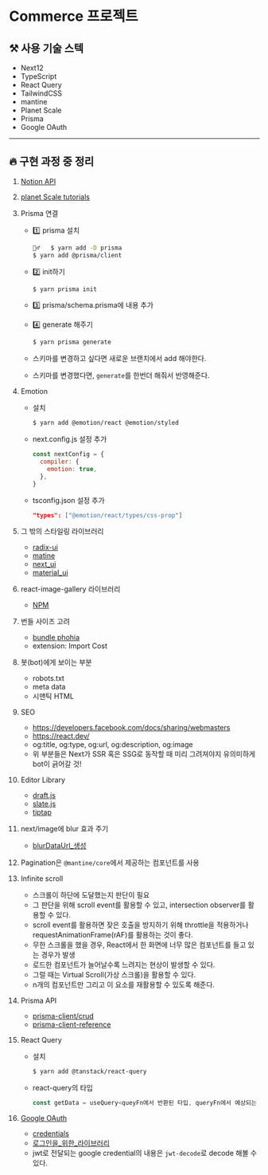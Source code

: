# Commerce 프로젝트

## ⚒️ 사용 기술 스텍

- Next12
- TypeScript
- React Query
- TailwindCSS
- mantine
- Planet Scale
- Prisma
- Google OAuth

---

## 🔥 구현 과정 중 정리

1. [Notion API](https://developers.notion.com/reference/post-page)
2. [planet Scale tutorials](https://planetscale.com/docs/tutorials/planetscale-quick-start-guide)
3. Prisma 연결

   - 1️⃣ prisma 설치
     ```bash
     🏃‍♂️   $ yarn add -D prisma
     $ yarn add @prisma/client
     ```
   - 2️⃣ init하기
     ```bash
     $ yarn prisma init
     ```
   - 3️⃣ prisma/schema.prisma에 내용 추가
   - 4️⃣ generate 해주기

     ```bash
     $ yarn prisma generate
     ```

   - 스키마를 변경하고 싶다면 새로운 브랜치에서 add 해야한다.
   - 스키마를 변경했다면, `generate`를 한번더 해줘서 반영해준다.

4. Emotion

   - 설치
     ```bash
     $ yarn add @emotion/react @emotion/styled
     ```
   - next.config.js 설정 추가
     ```javascript
     const nextConfig = {
       compiler: {
         emotion: true,
       },
     }
     ```
   - tsconfig.json 설정 추가
     ```json
     "types": ["@emotion/react/types/css-prop"]
     ```

5. 그 밖의 스타일링 라이브러리

   - [radix-ui](https://www.radix-ui.com/)
   - [matine](https://mantine.dev/)
   - [next_ui](https://nextui.org/)
   - [material_ui](https://mui.com/)

6. react-image-gallery 라이브러리
   - [NPM](https://www.npmjs.com/package/react-image-gallery)
7. 번들 사이즈 고려
   - [bundle phohia](https://bundlephobia.com/)
   - extension: Import Cost
8. 봇(bot)에게 보이는 부분

   - robots.txt
   - meta data
   - 시맨틱 HTML

9. SEO

   - https://developers.facebook.com/docs/sharing/webmasters
   - https://react.dev/
   - og:title, og:type, og:url, og:description, og:image
   - 위 부분들은 Next가 SSR 혹은 SSG로 동작할 때 미리 그려져야지 유의미하게 bot이 긁어갈 것!

10. Editor Library

    - [draft.js](https://draftjs.org/)
    - [slate.js](https://docs.slatejs.org/)
    - [tiptap](https://tiptap.dev/)

11. next/image에 blur 효과 주기

    - [blurDataUrl\_생성](https://png-pixel.com/)

12. Pagination은 `@mantine/core`에서 제공하는 컴포넌트를 사용

13. Infinite scroll
    - 스크롤이 하단에 도달했는지 판단이 필요
    - 그 판단을 위해 scroll event를 활용할 수 있고, intersection observer를 활용할 수 있다.
    - scroll event를 활용하면 잦은 호출을 방지하기 위해 throttle을 적용하거나 requestAnimationFrame(rAF)를 활용하는 것이 좋다.
    - 무한 스크롤을 했을 경우, React에서 한 화면에 너무 많은 컴포넌트를 들고 있는 경우가 발생
    - 로드한 컴포넌트가 늘어날수록 느려지는 현상이 발생할 수 있다.
    - 그럴 때는 Virtual Scroll(가상 스크롤)을 활용할 수 있다.
    - n개의 컴포넌트만 그리고 이 요소를 재활용할 수 있도록 해준다.
14. Prisma API

    - [prisma-client/crud](https://www.prisma.io/docs/concepts/components/prisma-client/crud)
    - [prisma-client-reference](https://www.prisma.io/docs/reference/api-reference/prisma-client-reference)

15. React Query

    - 설치
      ```bash
      $ yarn add @tanstack/react-query
      ```
    - react-query의 타입
      ```typescript
      const getData = useQuery<queyFn에서 반환된 타입, queryFn에서 예상되는 오류 타입, 최종적으로 보유하게 될 데이터 타입, queryKey의 타입>
      ```

16. [Google OAuth](https://developers.google.com/identity/protocols/oauth2?hl=ko)
    - [credentials](https://console.cloud.google.com/apis/credentials)
    - [로그인을\_위한\_라이브러리](https://github.com/MomenSherif/react-oauth#googlelogin)
    - jwt로 전달되는 google credential의 내용은 `jwt-decode`로 decode 해볼 수 있다.

